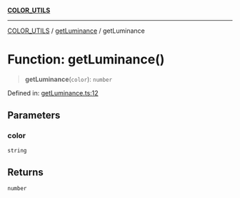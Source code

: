 [**COLOR_UTILS**](../../README.md)

***

[COLOR_UTILS](../../README.md) / [getLuminance](../README.md) / getLuminance

# Function: getLuminance()

> **getLuminance**(`color`): `number`

Defined in: [getLuminance.ts:12](https://github.com/dailker/everyutil/blob/7c30ec40bbb398255a9be572db0a537e8bcb9c11/src/color/getLuminance.ts#L12)

## Parameters

### color

`string`

## Returns

`number`
